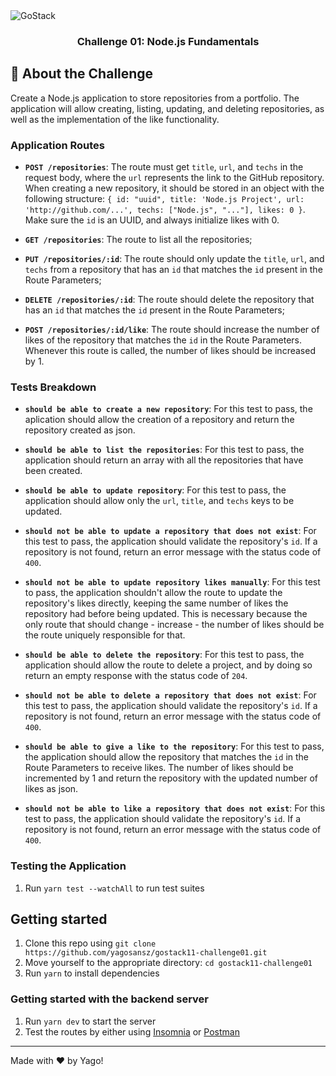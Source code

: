 <img alt="GoStack" src="https://storage.googleapis.com/golden-wind/bootcamp-gostack/header-desafios.png" />

<h3 align="center">
  Challenge 01: Node.js Fundamentals
</h3>

## :rocket: About the Challenge

Create a Node.js application to store repositories from a portfolio. The application will allow creating, listing, updating, and deleting repositories, as well as the implementation of the like functionality.

### Application Routes

- **`POST /repositories`**: The route must get `title`, `url`, and `techs` in the request body, where the `url` represents the link to the GitHub repository. When creating a new repository, it should be stored in an object with the following structure: `{ id: "uuid", title: 'Node.js Project', url: 'http://github.com/...', techs: ["Node.js", "..."], likes: 0 }`. Make sure the `id` is an UUID, and always initialize likes with 0.

- **`GET /repositories`**: The route to list all the repositories;

- **`PUT /repositories/:id`**: The route should only update the `title`, `url`, and `techs` from a repository that has an `id` that matches the `id` present in the Route Parameters;

- **`DELETE /repositories/:id`**: The route should delete the repository that has an `id` that matches the `id` present in the Route Parameters;

- **`POST /repositories/:id/like`**: The route should increase the number of likes of the repository that matches the `id` in the Route Parameters. Whenever this route is called, the number of likes should be increased by 1.

### Tests Breakdown

- **`should be able to create a new repository`**: For this test to pass, the aplication should allow the creation of a repository and return the repository created as json.

- **`should be able to list the repositories`**: For this test to pass, the application should return an array with all the repositories that have been created.

- **`should be able to update repository`**: For this test to pass, the application should allow only the `url`, `title`, and `techs` keys to be updated.

- **`should not be able to update a repository that does not exist`**: For this test to pass, the application should validate the repository's `id`. If a repository is not found, return an error message with the status code of `400`.

- **`should not be able to update repository likes manually`**: For this test to pass, the application shouldn't allow the route to update the repository's likes directly, keeping the same number of likes the repository had before being updated. This is necessary because the only route that should change - increase - the number of likes should be the route uniquely responsible for that.

- **`should be able to delete the repository`**: For this test to pass, the application should allow the route to delete a project, and by doing so return an empty response with the status code of `204`.

- **`should not be able to delete a repository that does not exist`**: For this test to pass, the application should validate the repository's `id`. If a repository is not found, return an error message with the status code of `400`.

- **`should be able to give a like to the repository`**: For this test to pass, the application should allow the repository that matches the `id` in the Route Parameters to receive likes. The number of likes should be incremented by 1 and return the repository with the updated number of likes as json.

- **`should not be able to like a repository that does not exist`**: For this test to pass, the application should validate the repository's `id`. If a repository is not found, return an error message with the status code of `400`.

### Testing the Application
1. Run `yarn test --watchAll` to run test suites

## Getting started

1. Clone this repo using `git clone https://github.com/yagosansz/gostack11-challenge01.git`
2. Move yourself to the appropriate directory: `cd gostack11-challenge01`<br />
3. Run `yarn` to install dependencies<br />

### Getting started with the backend server

1. Run `yarn dev` to start the server
2. Test the routes by either using [Insomnia](https://insomnia.rest/) or [Postman](https://www.getpostman.com/)

  ---

Made with :heart: by Yago!